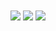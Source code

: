 <div style="text-align:center;">
<a style="display:inline-block;" href="https://github.com/anuraghazra/github-readme-stats">
  <img align="center" src="https://github-readme-stats.vercel.app/api?username=rkdmf0000&show_icons=true&theme=dracula" />
</a>
<a style="display:inline-block;" href="https://github.com/anuraghazra/convoychat">
  <img align="center" src="https://github-readme-stats.vercel.app/api/top-langs/?username=rkdmf0000&theme=dracula&layout=compact&langs_count=24" />
</a>
<a style="display:inline-block;" href="https://github.com/anuraghazra/convoychat">
  <img align="center" src="https://github-readme-stats.vercel.app/api/wakatime?username=rkdmf0000&theme=dracula&layout=compact" />
</a>
</div>
